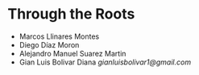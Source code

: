 # Through the Roots

- Marcos Llinares Montes
- Diego Díaz Moron
- Alejandro Manuel Suarez Martin
- Gian Luis Bolivar Diana _gianluisbolivar1@gmail.com_